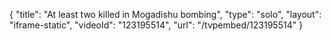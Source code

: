 {
    "title": "At least two killed in Mogadishu bombing",
    "type": "solo",
    "layout": "iframe-static",
    "videoId": "123195514",
    "url": "\/tvpembed\/123195514"
}